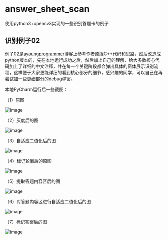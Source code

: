# answer_sheet_scan
使用python3+opencv3实现的一些识别答题卡的例子

##  识别例子02

例子02是[ayoungprogrammer](http://blog.ayoungprogrammer.com/2013/03/tutorial-creating-multiple-choice.html/)博客上参考作者原版C++代码和思路，然后改造成python版本的，先在本地运行成功之后，然后加上自己的理解，给大多数核心代码加上了详细的中文注释，并在每一个关键阶段都会弹出具体的窗体展示识别流程，这样便于大家更能详细的看到核心部分的细节，感兴趣的同学，可以自己在再尝试加一些更细部分的debug弹窗。

本地PyCharm运行后一些截图：

（1）原图

![image](https://github.com/qindongliang/answer_sheet_scan/blob/master/imgs/example02/01.jpg)


（2）灰度后的图

![image](https://github.com/qindongliang/answer_sheet_scan/blob/master/imgs/example02/02.jpg)


（3）自适应二值化后的图

![image](https://github.com/qindongliang/answer_sheet_scan/blob/master/imgs/example02/03.jpg)


（4）标记轮廓后的原图

![image](https://github.com/qindongliang/answer_sheet_scan/blob/master/imgs/example02/04.jpg)


（5）提取答题内容区后的图

![image](https://github.com/qindongliang/answer_sheet_scan/blob/master/imgs/example02/05.jpg)


（6）对答题内容区进行自适应二值化后的图

![image](https://github.com/qindongliang/answer_sheet_scan/blob/master/imgs/example02/06.jpg)


（7）标记答案后的图

![image](https://github.com/qindongliang/answer_sheet_scan/blob/master/imgs/example02/07.jpg)



